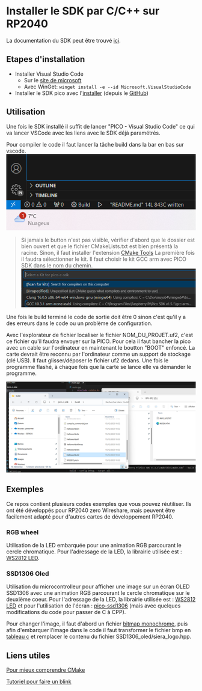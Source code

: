 # Installer le SDK par C/C++ sur RP2040

La documentation du SDK peut être trouvé [ici](https://www.raspberrypi.com/documentation/pico-sdk/).

## Etapes d'installation

- Installer Visual Studio Code
  - Sur le [site de microsoft](https://code.visualstudio.com/download)
  - Avec WinGet: ```winget install -e --id Microsoft.VisualStudioCode```
- Installer le SDK pico avec l'[installer](https://github.com/raspberrypi/pico-setup-windows/releases/latest/download/pico-setup-windows-x64-standalone.exe) (depuis le [GitHub](https://github.com/raspberrypi/pico-setup-windows?tab=readme-ov-file))

## Utilisation

Une fois le SDK installé il suffit de lancer "PICO - Visual Studio Code" ce qui va lancer VSCode avec les liens avec le SDK déjà paramétrés.

Pour compiler le code il faut lancer la tâche build dans la bar en bas sur vscode.
![Bouton de Build](./images/build_button.png)
> Si jamais le button n'est pas visible, vérifier d'abord que le dossier est bien ouvert et que le fichier CMakeLists.txt est bien présentà la racine. Sinon, il faut installer l'extension [CMake Tools](https://marketplace.visualstudio.com/items?itemName=ms-vscode.cmake-tools)
> La première fois il faudra sélectionner le kit. Il faut choisir le kit GCC arm avec PICO SDK dans le nom du chemin. 
![Selection du kit](./images/kit_select.png)

Une fois le build terminé le code de sortie doit être 0 sinon c'est qu'il y a des erreurs dans le code ou un problème de configuration.

Avec l'explorateur de fichier localiser le fichier NOM_DU_PROJET.uf2, c'est ce fichier qu'il faudra envoyer sur la PICO. Pour cela il faut bancher la pico avec un cable sur l'ordinateur en maintenant le boutton "BOOT" enfoncé. La carte devrait être reconnu par l'ordinateur comme un support de stockage (clé USB). Il faut glisser/déposer le fichier uf2 dedans. Une fois le programme flashé, à chaque fois que la carte se lance elle va démander le programme.

![Déplacement du fichier](./images/Move_files.png)

## Exemples

Ce repos contient plusieurs codes exemples que vous pouvez réutiliser. Ils ont été développés pour RP2040 zero Wireshare, mais peuvent être facilement adapté pour d'autres cartes de développement RP2040.

### RGB wheel

Utilisation de la LED embarquée pour une animation RGB parcourant le cercle chromatique. Pour l'adressage de la LED, la librairie utilisée est : [WS2812 LED](https://github.com/ForsakenNGS/Pico_WS2812).

### SSD1306 Oled

Utilisation du microcontrolleur pour afficher une image sur un écran OLED SSD1306 avec une animation RGB parcourant le cercle chromatique sur le deuxième coeur. Pour l'adressage de la LED, la librairie utilisée est : [WS2812 LED](https://github.com/ForsakenNGS/Pico_WS2812) et pour l'utilisation de l'écran : [pico-ssd1306](https://github.com/daschr/pico-ssd1306/tree/main) (mais avec quelques modifications du code pour passer de C à CPP).

Pour changer l'image, il faut d'abord un fichier [bitmap monochrome](https://support.bradyid.com/s/article/How-to-Convert-an-Image-to-Monochrome-Bitmap), puis afin d'embarquer l'image dans le code il faut transformer le fichier bmp en [tableau c](https://sparksandflames.com/cgi-bin/blobinatorweb.cgi) et remplacer le contenu du fichier SSD1306_oled/siera_logo.hpp.

## Liens utiles

[Pour mieux comprendre CMake](https://www.youtube.com/watch?v=A735Y4kMIPM)

[Tutoriel pour faire un blink](https://www.youtube.com/watch?v=B5rQSoOmR5w)
